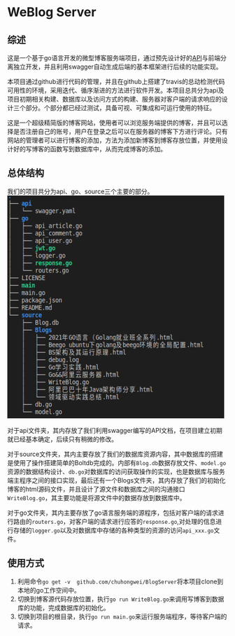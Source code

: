 # WeBlog Server

## 综述

这是一个基于go语言开发的微型博客服务端项目，通过预先设计好的[API](api/swagger.yaml)与前端分离独立开发，并且利用swagger自动生成后端的基本框架进行后续的功能实现。

本项目通过github进行代码的管理，并且在github上搭建了travis的总动检测代码可用性的环境，采用迭代、循序渐进的方法进行软件开发。本项目总共分为api及项目初期相关构建、数据库以及访问方式的构建、服务器对客户端的请求响应的设计三个部分。个部分都已经过测试，具备可视、可集成和可运行使用的特征。

这是一个超级精简版的博客网站，使用者可以浏览服务端提供的博客，并且可以选择是否注册自己的账号，用户在登录之后可以在服务器的博客下方进行评论。只有网站的管理者可以进行博客的添加，方法为添加新博客到博客存放位置，并使用设计好的写博客的函数写到数据库中，从而完成博客的添加。



## 总体结构  

我们的项目共分为api、go、source三个主要的部分。  
![image-20201221185640524](./img/image-20201221185640524.png)

对于api文件夹，其内存放了我们利用swagger编写的API文档，在项目建立初期就已经基本确定，后续只有稍微的修改。

对于source文件夹，其内主要存放了我们的数据库资源内容，其中数据库的搭建是使用了操作搭建简单的Boltdb完成的。内部有`Blog.db`数据存放文件、`model.go`资源的数据结构设计、`db.go`对数据库的访问获取操作的实现，也是数据库与服务端主程序之间的接口实现，最后还有一个Blogs文件夹，其内存放了我们的初始化博客的html源码文件，并且设计了源文件和数据库之间的沟通接口`WriteBlog.go`，其主要功能是将源文件中的数据存放到数据库中。

对于go文件夹，其内主要存放了go语言服务端的源程序，包括对客户端的请求进行路由的`routers.go`，对客户端的请求进行应答的`response.go`,对处理的信息进行存储的`logger.go`以及对数据库中存储的各种类型的资源的访问`api_xxx.go`文件。



## 使用方式



1. 利用命令`go get -v  github.com/chuhongwei/BlogServer`将本项目clone到本地的go工作空间中。
2. 切换到博客源代码存放位置，执行`go run WriteBlog.go`来调用写博客到数据库的功能，完成数据库的初始化。
3. 切换到项目的根目录，执行`go run main.go`来运行服务端程序，等待客户端的请求。



